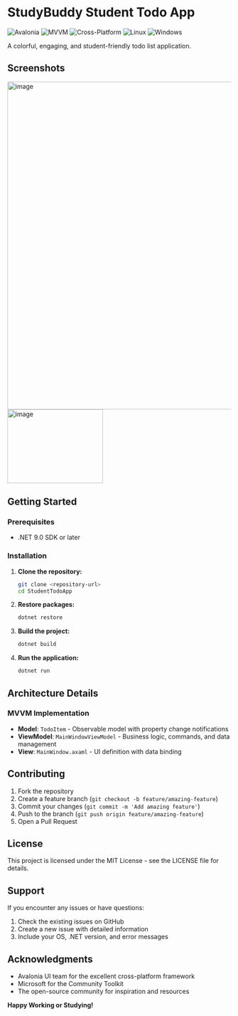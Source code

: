 # StudyBuddy Student Todo App

![Avalonia](https://img.shields.io/badge/Avalonia-UI-blue)  ![MVVM](https://img.shields.io/badge/MVVM-Community_Toolkit-green)  ![Cross-Platform](https://img.shields.io/badge/Cross--Platform-orange) ![Linux](https://img.shields.io/badge/Linux-yellow) ![Windows](https://img.shields.io/badge/Windows-blue)


A colorful, engaging, and student-friendly todo list application.

## Screenshots

<img width="904" height="737" alt="image" src="https://github.com/user-attachments/assets/ca8417d5-7135-4462-9b92-86e7966f60b3" />

<img width="215" height="166" alt="image" src="https://github.com/user-attachments/assets/d667b596-a40f-4b95-a151-dbce800fc582" />


## Getting Started

### Prerequisites
- .NET 9.0 SDK or later

### Installation

1. **Clone the repository:**
   ```bash
   git clone <repository-url>
   cd StudentTodoApp
   ```

2. **Restore packages:**
   ```bash
   dotnet restore
   ```

3. **Build the project:**
   ```bash
   dotnet build
   ```

4. **Run the application:**
   ```bash
   dotnet run
   ```

## Architecture Details

### MVVM Implementation
- **Model**: `TodoItem` - Observable model with property change notifications
- **ViewModel**: `MainWindowViewModel` - Business logic, commands, and data management
- **View**: `MainWindow.axaml` - UI definition with data binding


## Contributing 

1. Fork the repository
2. Create a feature branch (`git checkout -b feature/amazing-feature`)
3. Commit your changes (`git commit -m 'Add amazing feature'`)
4. Push to the branch (`git push origin feature/amazing-feature`)
5. Open a Pull Request

## License

This project is licensed under the MIT License - see the LICENSE file for details.

## Support

If you encounter any issues or have questions:
1. Check the existing issues on GitHub
2. Create a new issue with detailed information
3. Include your OS, .NET version, and error messages

## Acknowledgments

- Avalonia UI team for the excellent cross-platform framework
- Microsoft for the Community Toolkit
- The open-source community for inspiration and resources


**Happy Working or Studying!**
